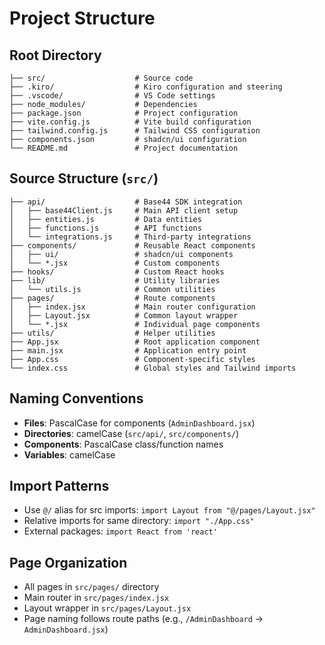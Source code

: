 # Project Structure

## Root Directory
```
├── src/                    # Source code
├── .kiro/                  # Kiro configuration and steering
├── .vscode/                # VS Code settings
├── node_modules/           # Dependencies
├── package.json            # Project configuration
├── vite.config.js          # Vite build configuration
├── tailwind.config.js      # Tailwind CSS configuration
├── components.json         # shadcn/ui configuration
└── README.md               # Project documentation
```

## Source Structure (`src/`)
```
├── api/                    # Base44 SDK integration
│   ├── base44Client.js     # Main API client setup
│   ├── entities.js         # Data entities
│   ├── functions.js        # API functions
│   └── integrations.js     # Third-party integrations
├── components/             # Reusable React components
│   ├── ui/                 # shadcn/ui components
│   └── *.jsx               # Custom components
├── hooks/                  # Custom React hooks
├── lib/                    # Utility libraries
│   └── utils.js            # Common utilities
├── pages/                  # Route components
│   ├── index.jsx           # Main router configuration
│   ├── Layout.jsx          # Common layout wrapper
│   └── *.jsx               # Individual page components
├── utils/                  # Helper utilities
├── App.jsx                 # Root application component
├── main.jsx                # Application entry point
├── App.css                 # Component-specific styles
└── index.css               # Global styles and Tailwind imports
```

## Naming Conventions
- **Files**: PascalCase for components (`AdminDashboard.jsx`)
- **Directories**: camelCase (`src/api/`, `src/components/`)
- **Components**: PascalCase class/function names
- **Variables**: camelCase

## Import Patterns
- Use `@/` alias for src imports: `import Layout from "@/pages/Layout.jsx"`
- Relative imports for same directory: `import "./App.css"`
- External packages: `import React from 'react'`

## Page Organization
- All pages in `src/pages/` directory
- Main router in `src/pages/index.jsx`
- Layout wrapper in `src/pages/Layout.jsx`
- Page naming follows route paths (e.g., `/AdminDashboard` → `AdminDashboard.jsx`)
